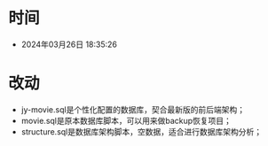 # 时间

- 2024年03月26日 18:35:26

# 改动

- jy-movie.sql是个性化配置的数据库，契合最新版的前后端架构；
- movie.sql是原本数据库脚本，可以用来做backup恢复项目；
- structure.sql是数据库架构脚本，空数据，适合进行数据库架构分析；